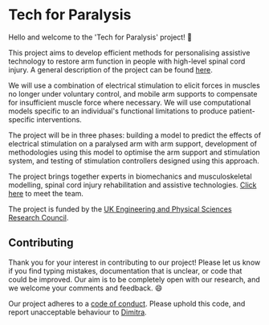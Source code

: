 # Tech for Paralysis

Hello and welcome to the 'Tech for Paralysis' project! :tada:

This project aims to develop efficient methods for personalising assistive technology to restore arm function in people with high-level spinal cord injury. A general description of the project can be found [here](https://abdnbiomecheng.github.io/TechForParalysis/).

We will use a combination of electrical stimulation to elicit forces in muscles no longer under voluntary control, and mobile arm supports to compensate for insufficient muscle force where necessary. We will use computational models specific to an individual's functional limitations to produce patient-specific interventions. 

The project will be in three phases: building a model to predict the effects of electrical stimulation on a paralysed arm with arm support, development of methodologies using this model to optimise the arm support and stimulation system, and testing of stimulation controllers designed using this approach. 

The project brings together experts in biomechanics and musculoskeletal modelling, spinal cord injury rehabilitation and assistive technologies. [Click here](https://github.com/dblana/TechForParalysis/blob/master/Meet_The_Team.md) to meet the team.

The project is funded by the [UK Engineering and Physical Sciences Research Council](https://epsrc.ukri.org/).

## Contributing

Thank you for your interest in contributing to our project! Please let us know if you find typing mistakes, documentation that is unclear, or code that could be improved. Our aim is to be completely open with our research, and we welcome your comments and feedback. :smile:

Our project adheres to a [code of conduct](CODE_OF_CONDUCT.md). Please uphold this code, and report unacceptable behaviour to [Dimitra](https://github.com/dblana).
